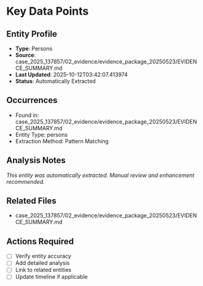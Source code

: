 # Key Data Points

## Entity Profile
- **Type**: Persons
- **Source**: case_2025_137857/02_evidence/evidence_package_20250523/EVIDENCE_SUMMARY.md
- **Last Updated**: 2025-10-12T03:42:07.413974
- **Status**: Automatically Extracted

## Occurrences
- Found in: case_2025_137857/02_evidence/evidence_package_20250523/EVIDENCE_SUMMARY.md
- Entity Type: persons
- Extraction Method: Pattern Matching

## Analysis Notes
*This entity was automatically extracted. Manual review and enhancement recommended.*

## Related Files
- case_2025_137857/02_evidence/evidence_package_20250523/EVIDENCE_SUMMARY.md

## Actions Required
- [ ] Verify entity accuracy
- [ ] Add detailed analysis
- [ ] Link to related entities
- [ ] Update timeline if applicable
